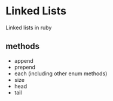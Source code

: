 # Linked Lists

Linked lists in ruby

## methods

- append
- prepend
- each (including other enum methods)
- size
- head
- tail